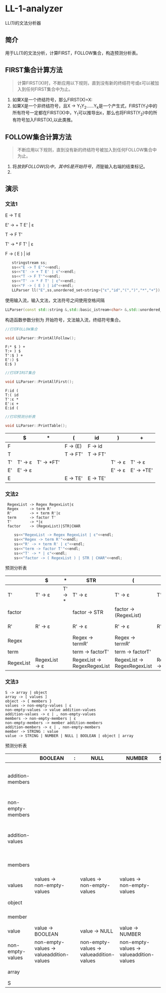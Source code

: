 # LL-1-analyzer
LL(1)的文法分析器

## 简介
用于LL(1)的文法分析，计算FIRST，FOLLOW集合，构造预测分析表。

## FIRST集合计算方法
> 计算FIRST(X)时，不断应用以下规则，直到没有新的终结符号或ε可以被加入到任何FIRST集合中为止。
1. 如果X是一个终结符号，那么FIRST(X)=X:
2. 如果X是一个非终结符号，且X -> Y<sub>1</sub>Y<sub>2</sub>……Y<sub>k</sub>是一个产生式，FIRST(Y<sub>1</sub>)中的所有符号一定都在FIRST(X)中，Y<sub>1</sub>可以推导出ε，那么也将FIRST(Y<sub>2</sub>)中的所有符号加入FIRST(X),以此类推。

## FOLLOW集合计算方法
> 不断应用以下规则，直到没有新的终结符号被加入到任何FOLLOW集合中为止。
1. 将$放到FOLLOW(S)中，其中S是开始符号，而$是输入右端的结束标记。
2. 

## 演示
### 文法1
 E -> T E

 E' -> + T E' | ε 

 T -> F T'

 T' -> * F T' | ε
 
 F -> ( E ) | id

 ```cpp
    stringstream ss;
    ss<<"E -> T E'"<<endl;
    ss<<"E' -> + T E' | ε"<<endl;
    ss<<"T -> F T'"<<endl;
    ss<<"T' -> * F T' | ε"<<endl;
    ss<<"F -> ( E ) | id"<<endl;
    LLParser ll("E",ss,unordered_set<string>{"ε","id","(",")","*","+"});
 ```
 使用输入流，输入文法，文法符号之间使用空格间隔
```cpp
LLParser(const std::string &,std::basic_istream<char> &,std::unordered_set<std::string>);

```
构造函数参数分别为 开始符号，文法输入流，终结符号集合。
```cpp
//打印FOLLOW集合

void LLParser::PrintAllFollow();
```
```
F:* $ ) + 
T:+ ) $ 
T':$ ) + 
E':) $ 
E:$ )
```


```cpp
//打印FIRST集合

void LLParser::PrintAllFirst();
```
```
F:id ( 
T:( id 
T':ε * 
E':ε + 
E:id (
```
```cpp
//打印预测分析表

void LLParser::PrintTable();
```

| | $| *| (| id| )| +|
---|---|---|---|---|---|---|
F|| | F -> (E)| F -> id| | | 
T|| | T -> FT'| T -> FT'| | | 
T'|T' -> ε| T' -> *FT'| | | T' -> ε| T' -> ε| 
E'|E' -> ε| | | | E' -> ε| E' -> +TE'| 
E|| | E -> TE'| E -> TE'| | | 

### 文法2
    
     RegexList -> Regex RegexList|ε
     Regex     -> term R'
     R'        -> + term R'|ε
     term      -> factor T'
     T'        -> *|ε
     factor    -> (RegexList)|STR|CHAR

```cpp
    ss<<"RegexList -> Regex RegexList | ε"<<endl;
    ss<<"Regex -> term R'"<<endl;
    ss<<"R' -> + term R' | ε"<<endl;
    ss<<"term -> factor T'"<<endl;
    ss<<"T' -> * | ε"<<endl;
    ss<<"factor -> ( RegexList ) | STR | CHAR"<<endl;
```

  预测分析表 
  
| | $| *| STR| (| )| +| CHAR|
---|--------|-------|---|---|---|---|---|
T'| T' -> ε | T' -> * | T' -> ε | T' -> ε| T' -> ε| T' -> ε| T' -> ε| 
factor|| | factor -> STR| factor -> (RegexList)| | | factor -> CHAR| 
R'|R' -> ε| | R' -> ε| R' -> ε| R' -> ε| R' -> +termR'| R' -> ε| 
Regex|| | Regex -> termR'| Regex -> termR'| | | Regex -> termR'| 
term|| | term -> factorT'| term -> factorT'| | | term -> factorT'| 
RegexList|RegexList -> ε| | RegexList -> RegexRegexList| RegexList -> RegexRegexList| RegexList -> ε| | RegexList -> RegexRegexList|


### 文法3

    S -> array | object
    array -> [ values ]
    object -> { members }
    values -> non-empty-values | ε
    non-empty-values -> value addition-values
    addition-values -> ε | , non-empty-values
    members -> non-empty-members | ε
    non-empty-members -> member addition-members
    addition-members -> ε | , non-empty-members
    member -> STRING : value
    value -> STRING | NUMBER | NULL | BOOLEAN | object | array


预测分析表


| | BOOLEAN| :| NULL| NUMBER| $| }| {| ]| ,| [| STRING|
---|---|---|---|---|---|---|---|---|---|---|---|
addition-members|| | | | | addition-members -> ε| | | addition-members -> ,non-empty-members| | | 
non-empty-members|| | | | | | | | | | non-empty-members -> memberaddition-members| 
addition-values|| | | | | | | addition-values -> ε| addition-values -> ,non-empty-values| | | 
members|| | | | | members -> ε| | | | | members -> non-empty-members| 
values|values -> non-empty-values| | values -> non-empty-values| values -> non-empty-values| | | values -> non-empty-values| values -> ε| | values -> non-empty-values| values -> non-empty-values| 
object|| | | | | | object -> {members}| | | | | 
member|| | | | | | | | | | member -> STRING:value| 
value|value -> BOOLEAN| | value -> NULL| value -> NUMBER| | | value -> object| | | value -> array| value -> STRING| 
non-empty-values|non-empty-values -> valueaddition-values| | non-empty-values -> valueaddition-values| non-empty-values -> valueaddition-values| | | non-empty-values -> valueaddition-values| | | non-empty-values -> valueaddition-values| non-empty-values -> valueaddition-values| 
array|| | | | | | | | | array -> [values]| | 
S|| | | | | | S -> object| | | S -> array| | 